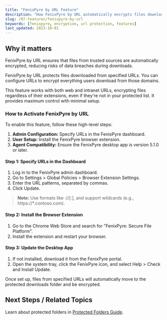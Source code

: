 ```yaml
---
title: "FenixPyre by URL Feature"
description: "How FenixPyre by URL automatically encrypts files downloaded from specified URLs to enhance security with minimal effort."
slug: /07-features/fenixpyre-by-url
keywords: [fenixpyre, encryption, url protection, features]
last_updated: 2023-10-01
---
```


## Why it matters
FenixPyre by URL ensures that files from trusted sources are automatically encrypted, reducing risks of data breaches during downloads.

FenixPyre by URL protects files downloaded from specified URLs. You can configure URLs to encrypt everything users download from those domains.

This feature works with both web and intranet URLs, encrypting files regardless of their extensions, even if they're not in your protected list. It provides maximum control with minimal setup.

### How to Activate FenixPyre by URL
To enable this feature, follow these high-level steps:

1. **Admin Configuration:** Specify URLs in the FenixPyre dashboard.
2. **User Setup:** Install the FenixPyre browser extension.
3. **Agent Compatibility:** Ensure the FenixPyre desktop app is version 5.1.0 or later.

#### Step 1: Specify URLs in the Dashboard
1. Log in to the FenixPyre admin dashboard.
2. Go to Settings > Global Policies > Browser Extension Settings.
3. Enter the URL patterns, separated by commas.
4. Click Update.

> **Note:** Use formats like <scheme>://<host>[:<port>], and support wildcards (e.g., https://*.contoso.com).

#### Step 2: Install the Browser Extension
1. Go to the Chrome Web Store and search for "FenixPyre: Secure File Platform".
2. Install the extension and restart your browser.

#### Step 3: Update the Desktop App
1. If not installed, download it from the FenixPyre portal.
2. Open the system tray, click the FenixPyre icon, and select Help > Check and Install Update.

Once set up, files from specified URLs will automatically move to the protected downloads folder and be encrypted.

## Next Steps / Related Topics
Learn about protected folders in [Protected Folders Guide](../05-user-guide/protected-folders.md).